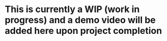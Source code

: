 # This is currently a WIP (work in progress) and a demo video will be added here upon project completion
